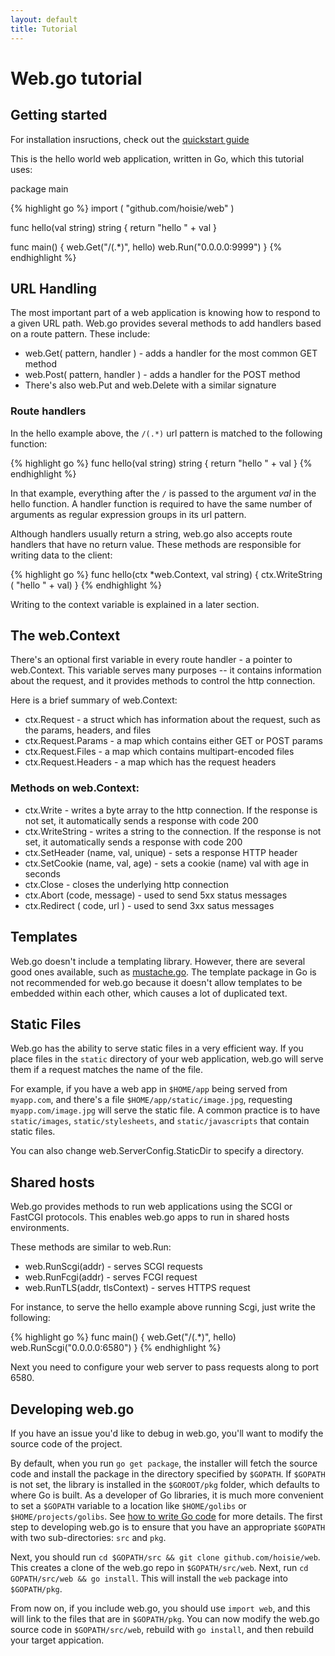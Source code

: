 ```yaml
---
layout: default
title: Tutorial
---
```


# Web.go tutorial

## Getting started

For installation insructions, check out the [quickstart guide](/index.html)

This is the hello world web application, written in Go, which this tutorial uses:

package main

{% highlight go %}
import (
    "github.com/hoisie/web"
)

func hello(val string) string { 
    return "hello " + val 
} 

func main() {
    web.Get("/(.*)", hello)
    web.Run("0.0.0.0:9999")
}
{% endhighlight %}

## URL Handling

The most important part of a web application is knowing how to respond to a given URL path. Web.go provides several methods to add handlers based on a route pattern. These include:

* web.Get( pattern, handler ) - adds a handler for the most common GET method
* web.Post( pattern, handler ) - adds a handler for the POST method
* There's also web.Put and web.Delete with a similar signature

### Route handlers

In the hello example above, the `/(.*)` url pattern is matched to the following function:

{% highlight go %}
func hello(val string) string { 
    return "hello " + val 
} 
{% endhighlight %}

In that example, everything after the `/` is passed to the argument _val_ in the hello function. A handler function is required to have the same number of arguments as regular expression groups in its url pattern. 

Although handlers usually return a string, web.go also accepts route handlers that have no return value. These methods are responsible for writing data to the client:

{% highlight go %}
func hello(ctx *web.Context, val string) { 
    ctx.WriteString ( "hello " + val) 
} 
{% endhighlight %}

Writing to the context variable is explained in a later section.  

## The web.Context

There's an optional first variable in every route handler - a pointer to web.Context. This variable serves many purposes -- it contains information about the request, and it provides methods to control the http connection.

Here is a brief summary of web.Context:

* ctx.Request - a struct which has information about the request, such as the params, headers, and files
* ctx.Request.Params - a map which contains either GET or POST params
* ctx.Request.Files - a map which contains multipart-encoded files
* ctx.Request.Headers - a map which has the request headers

### Methods on web.Context:

* ctx.Write - writes a byte array to the http connection. If the response is not set, it automatically sends a response with code 200
* ctx.WriteString - writes a string to the connection. If the response is not set, it automatically sends a response with code 200
* ctx.SetHeader (name, val, unique) - sets a response HTTP header
* ctx.SetCookie (name, val, age) - sets a cookie (name) val with age in seconds
* ctx.Close - closes the underlying http connection
* ctx.Abort (code, message) - used to send 5xx status messages
* ctx.Redirect ( code, url ) - used to send 3xx satus messages

## Templates

Web.go doesn't include a templating library. However, there are several good ones available, such as [mustache.go](http://github.com/hoisie/mustache). The template package in Go is not recommended for web.go because it doesn't allow templates to be embedded within each other, which causes a lot of duplicated text. 

## Static Files

Web.go has the ability to serve static files in a very efficient way. If you place files in the `static` directory of your web application, web.go will serve them if a request matches the name of the file.

For example, if you have a web app in `$HOME/app` being served from `myapp.com`, and there's a file `$HOME/app/static/image.jpg`, requesting `myapp.com/image.jpg` will serve the static file. A common practice is to have `static/images`, `static/stylesheets`, and `static/javascripts` that contain static files. 

You can also change web.ServerConfig.StaticDir to specify a directory.

## Shared hosts

Web.go provides methods to run web applications using the SCGI or FastCGI protocols. This
enables web.go apps to run in shared hosts environments. 

These methods are similar to web.Run:

* web.RunScgi(addr) - serves SCGI requests
* web.RunFcgi(addr) - serves FCGI request
* web.RunTLS(addr, tlsContext) - serves HTTPS request

For instance, to serve the hello example above running Scgi, just write the following:

{% highlight go %}
func main() {
    web.Get("/(.*)", hello)
    web.RunScgi("0.0.0.0:6580")
}
{% endhighlight %}

Next you need to configure your web server to pass requests along to port 6580. 

## Developing web.go

If you have an issue you'd like to debug in web.go, you'll want to modify the source code of the project.

By default, when you run `go get package`, the installer will fetch the source code and install the package in the directory specified by `$GOPATH`. If `$GOPATH` is not set, the library is installed in the `$GOROOT/pkg` folder, which defaults to where Go is built. As a developer of Go libraries, it is much more convenient to set a `$GOPATH` variable to a location like `$HOME/golibs` or `$HOME/projects/golibs`. See [how to write Go code](http://golang.org/doc/code.html) for more details. The first step to developing web.go is to ensure that you have an appropriate `$GOPATH` with two sub-directories: `src` and `pkg`. 

Next, you should run `cd $GOPATH/src && git clone github.com/hoisie/web`. This creates a clone of the web.go repo in `$GOPATH/src/web`. Next, run `cd GOPATH/src/web && go install`. This will install the `web` package into `$GOPATH/pkg`. 

From now on, if you include web.go, you should use `import web`, and this will link to the files that are in `$GOPATH/pkg`. You can now modify the web.go source code in `$GOPATH/src/web`, rebuild with `go install`, and then rebuild your target appication.


